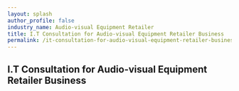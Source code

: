 ```yaml
---
layout: splash 
author_profile: false 
industry_name: Audio-visual Equipment Retailer
title: I.T Consultation for Audio-visual Equipment Retailer Business
permalink: /it-consultation-for-audio-visual-equipment-retailer-business
---
```


## I.T Consultation for Audio-visual Equipment Retailer Business